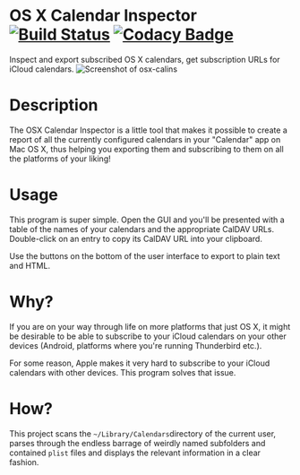 # OS X Calendar Inspector [![Build Status](https://travis-ci.org/SebastianAigner/osx-calins.svg?branch=master)](https://travis-ci.org/SebastianAigner/osx-calins) [![Codacy Badge](https://api.codacy.com/project/badge/Grade/b6de763c4d3544938c5d7e6713b79b6d)](https://www.codacy.com/app/sebastian-aigner/osx-calins?utm_source=github.com&amp;utm_medium=referral&amp;utm_content=SebastianAigner/osx-calins&amp;utm_campaign=Badge_Grade)


Inspect and export subscribed OS X calendars, get subscription URLs for iCloud calendars.
![Screenshot of osx-calins](https://cloud.githubusercontent.com/assets/2178959/15265237/b165e596-197f-11e6-96e4-442057a4c4bd.png)

# Description
The OSX Calendar Inspector is a little tool that makes it possible to create a report of all the currently configured calendars in your "Calendar" app on Mac OS X, thus helping you exporting them and subscribing to them on all the platforms of your liking!

# Usage
This program is super simple. Open the GUI and you'll be presented with a table of the names of your calendars and the appropriate CalDAV URLs. Double-click on an entry to copy its CalDAV URL into your clipboard.

Use the buttons on the bottom of the user interface to export to plain text and HTML.

# Why?
If you are on your way through life on more platforms that just OS X, it might be desirable to be able to subscribe to your iCloud calendars on your other devices (Android, platforms where you're running Thunderbird etc.).

For some reason, Apple makes it very hard to subscribe to your iCloud calendars with other devices. This program solves that issue.

# How?
This project scans the `~/Library/Calendars`directory of the current user, parses through the endless barrage of weirdly named subfolders and contained `plist` files and displays the relevant information in a clear fashion.
